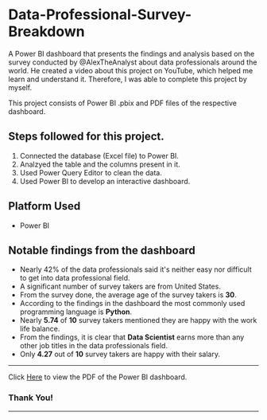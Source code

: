 # Data-Professional-Survey-Breakdown
A Power BI dashboard that presents the findings and analysis based on the survey conducted by @AlexTheAnalyst about data professionals around the world. He created a video about this project on YouTube, which helped me learn and understand it. Therefore, I was able to complete this project by myself.

This project consists of Power BI .pbix and PDF files of the respective dashboard.

## Steps followed for this project.

1. Connected the database (Excel file) to Power BI.
2. Analzyed the table and the columns present in it.
3. Used Power Query Editor to clean the data.
4. Used Power BI to develop an interactive dashboard.


## Platform Used

- Power BI


## Notable findings from the dashboard

- Nearly 42% of the data professionals said it's neither easy nor difficult to get into data professional field.
- A significant number of survey takers are from United States.
- From the survey done, the average age of the survey takers is **30**.
- According to the findings in the dashboard the most commonly used programming language is **Python**.
- Nearly **5.74** of **10** survey takers mentioned they are happy with the work life balance.
- From the findings, it is clear that **Data Scientist** earns more than any other job titles in the data professionals field.
- Only **4.27** out of **10** survey takers are happy with their salary.

***
Click [Here](https://github.com/benjomathew/Data-Professional-Survey-Breakdown/issues/1) to view the PDF of the Power BI dashboard.

### Thank You!
***
